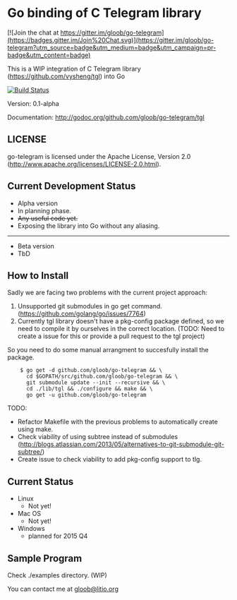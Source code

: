 Go binding of C Telegram library
================================

[![Join the chat at https://gitter.im/gloob/go-telegram](https://badges.gitter.im/Join%20Chat.svg)](https://gitter.im/gloob/go-telegram?utm_source=badge&utm_medium=badge&utm_campaign=pr-badge&utm_content=badge)

This is a WIP integration of C Telegram library (https://github.com/vysheng/tgl) into Go

[![Build Status](https://travis-ci.org/gloob/go-telegram.svg?branch=master)](https://travis-ci.org/gloob/go-telegram)

Version: 0.1-alpha

Documentation: http://godoc.org/github.com/gloob/go-telegram/tgl

LICENSE
-------

go-telegram is licensed under the Apache License, Version 2.0 (http://www.apache.org/licenses/LICENSE-2.0.html).

Current Development Status
--------------------------

* Alpha version
 * In planning phase.
 * ~~Any useful code yet.~~
 * Exposing the library into Go without any aliasing.

***

* Beta version
 * TbD

How to Install
--------------

Sadly we are facing two problems with the current project approach:

1. Unsupported git submodules in go get command. (https://github.com/golang/go/issues/7764)
2. Currently tgl library doesn't have a pkg-config package defined, so we need to compile it by ourselves in the correct location. (TODO: Need to create a issue for this or provide a pull request to the tgl project)

So you need to do some manual arrangment to succesfully install the package.

```
    $ go get -d github.com/gloob/go-telegram && \
      cd $GOPATH/src/github.com/gloob/go-telegram && \
      git submodule update --init --recursive && \
      cd ./lib/tgl && ./configure && make && \
      go get -u github.com/gloob/go-telegram
```

TODO:

* Refactor Makefile with the previous problems to automatically create using make.
* Check viability of using subtree instead of submodules (http://blogs.atlassian.com/2013/05/alternatives-to-git-submodule-git-subtree/)
* Create issue to check viability to add pkg-config support to tlg.

Current Status
--------------

 * Linux
   * Not yet!
 * Mac OS
   * Not yet!
 * Windows
   * planned for 2015 Q4

Sample Program
--------------

Check ./examples directory. (WIP)

You can contact me at gloob@litio.org
